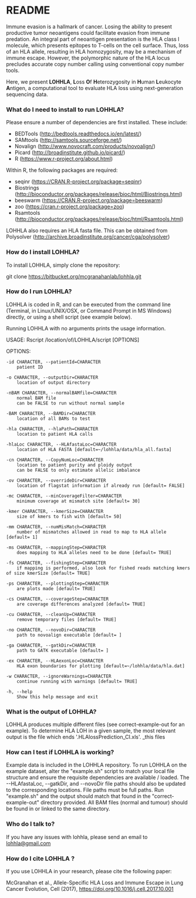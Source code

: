 # README #

Immune evasion is a hallmark of cancer. Losing the ability to present productive tumor neoantigens could facilitate evasion from immune predation. 
An integral part of neoantigen presentation is the HLA class I molecule, which presents epitopes to T-cells on the cell surface. Thus, loss of an 
HLA allele, resulting in HLA homozygosity, may be a mechanism of immune escape. However, the polymorphic nature of the HLA locus precludes accurate
copy number calling using conventional copy number tools.  

Here, we present **LOHHLA**, **L**oss **O**f **H**eterozygosity in **H**uman **L**eukocyte **A**ntigen, a computational tool to evaluate HLA loss 
using next-generation sequencing data. 


### What do I need to install to run LOHHLA? ###

Please ensure a number of dependencies are first installed. These include:

* BEDTools (http://bedtools.readthedocs.io/en/latest/)
* SAMtools (http://samtools.sourceforge.net/)
* Novalign (http://www.novocraft.com/products/novoalign/)
* Picard (http://broadinstitute.github.io/picard/)
* R (https://www.r-project.org/about.html)

Within R, the following packages are required:

* seqinr (https://CRAN.R-project.org/package=seqinr)
* Biostrings (http://bioconductor.org/packages/release/bioc/html/Biostrings.html)
* beeswarm (https://CRAN.R-project.org/package=beeswarm)
* zoo (https://cran.r-project.org/package=zoo)
* Rsamtools (http://bioconductor.org/packages/release/bioc/html/Rsamtools.html)

LOHHLA also requires an HLA fasta file. This can be obtained from Polysolver (http://archive.broadinstitute.org/cancer/cga/polysolver)

### How do I install LOHHLA? ###

To install LOHHLA, simply clone the repository:

git clone https://bitbucket.org/mcgranahanlab/lohhla.git

### How do I run LOHHLA? ###

LOHHLA is coded in R, and can be executed from the command line (Terminal, in Linux/UNIX/OSX, or Command Prompt in MS Windows) directly, 
or using a shell script (see example below).

Running LOHHLA with no arguments prints the usage information. 

USAGE: Rscript /location/of/LOHHLA/script  [OPTIONS]

OPTIONS:

	-id CHARACTER, --patientId=CHARACTER
		patient ID

	-o CHARACTER, --outputDir=CHARACTER
		location of output directory

	-nBAM CHARACTER, --normalBAMfile=CHARACTER
		normal BAM file
		can be FALSE to run without normal sample

	-BAM CHARACTER, --BAMDir=CHARACTER
		location of all BAMs to test

	-hla CHARACTER, --hlaPath=CHARACTER
		location to patient HLA calls

	-hlaLoc CHARACTER, --HLAfastaLoc=CHARACTER
		location of HLA FASTA [default=~/lohhla/data/hla_all.fasta]

	-cn CHARACTER, --CopyNumLoc=CHARACTER
		location to patient purity and ploidy output
		can be FALSE to only estimate allelic imbalance

	-ov CHARACTER, --overrideDir=CHARACTER
		location of flagstat information if already run [default= FALSE]

	-mc CHARACTER, --minCoverageFilter=CHARACTER
		minimum coverage at mismatch site [default= 30]

	-kmer CHARACTER, --kmerSize=CHARACTER
		size of kmers to fish with [default= 50]

	-mm CHARACTER, --numMisMatch=CHARACTER
		number of mismatches allowed in read to map to HLA allele [default= 1]

	-ms CHARACTER, --mappingStep=CHARACTER
		does mapping to HLA alleles need to be done [default= TRUE]

	-fs CHARACTER, --fishingStep=CHARACTER
		if mapping is performed, also look for fished reads matching kmers of size kmerSize [default= TRUE]

	-ps CHARACTER, --plottingStep=CHARACTER
		are plots made [default= TRUE]

	-cs CHARACTER, --coverageStep=CHARACTER
		are coverage differences analyzed [default= TRUE]

	-cu CHARACTER, --cleanUp=CHARACTER
		remove temporary files [default= TRUE]

	-no CHARACTER, --novoDir=CHARACTER
		path to novoalign executable [default= ]

	-ga CHARACTER, --gatkDir=CHARACTER
		path to GATK executable [default= ]

	-ex CHARACTER, --HLAexonLoc=CHARACTER
		HLA exon boundaries for plotting [default=~/lohhla/data/hla.dat]

	-w CHARACTER, --ignoreWarnings=CHARACTER
		continue running with warnings [default= TRUE]

	-h, --help
		Show this help message and exit            
 

### What is the output of LOHHLA? ###

LOHHLA produces multiple different files (see correct-example-out for an example). To determine HLA LOH in a given sample, the most relevant output is the file which ends '.HLAlossPrediction_CI.xls'. 
_this files 

### How can I test if LOHHLA is working? ###

Example data is included in the LOHHLA repository. To run LOHHLA on the example dataset, alter the "example.sh" script to match your local file structure and ensure the requisite dependencies are available / loaded.
The --HLAfastaLoc, --gatkDir, and --novoDir file paths should also be updated to the corresponding locations.
File paths must be full paths. Run "example.sh" and the output should match that found in the "correct-example-out" directory provided.
All BAM files (normal and tumour) should be found in or linked to the same directory.

### Who do I talk to? ###

If you have any issues with lohhla, please send an email to lohhla@gmail.com

### How do I cite LOHHLA ? ###

If you use LOHHLA in your research, please cite the following paper:

McGranahan et al., Allele-Specific HLA Loss and Immune Escape in Lung Cancer Evolution, Cell (2017), https://doi.org/10.1016/j.cell.2017.10.001


